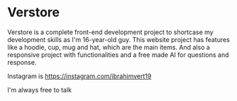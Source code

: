 # Verstore

Verstore is a complete front-end development project to shortcase my development skills as I'm 16-year-old guy.
This website project has features like a hoodie, cup, mug and hat, which are the main items.
And also a responsive project with functionalities and a free made AI for questions and response.

Instagram is https://instagram.com/ibrahimvert19

I'm always free to talk